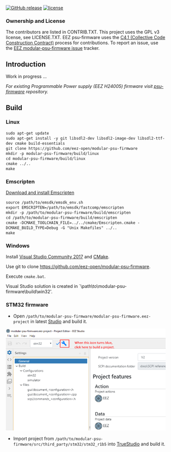 [![GitHub release](https://img.shields.io/github/release/eez-open/modular-psu-firmware.svg)](https://github.com/eez-open/modular-psu-firmware/releases)
[![license](https://img.shields.io/github/license/eez-open/modular-psu-firmware.svg)](https://github.com/eez-open/modular-psu-firmware/blob/master/LICENSE.TXT)

### Ownership and License

The contributors are listed in CONTRIB.TXT. This project uses the GPL v3 license, see LICENSE.TXT.
EEZ psu-firmware uses the [C4.1 (Collective Code Construction Contract)](http://rfc.zeromq.org/spec:22) process for contributions.
To report an issue, use the [EEZ modular-psu-firmware issue](https://github.com/eez-open/modular-psu-firmware/issues) tracker.

## Introduction

Work in progress ... 

_For existing Programmable Power supply (EEZ H24005) firmware visit [psu-firmware](https://github.com/eez-open/psu-firmware) repository._

## Build

### Linux

```
sudo apt-get update
sudo apt-get install -y git libsdl2-dev libsdl2-image-dev libsdl2-ttf-dev cmake build-essentials
git clone https://github.com/eez-open/modular-psu-firmware
mkdir -p modular-psu-firmware/build/linux
cd modular-psu-firmware/build/linux
cmake ../..
make
```

### Emscripten

[Download and install Emscripten](https://emscripten.org/docs/getting_started/downloads.html)

```
source /path/to/emsdk/emsdk_env.sh
export EMSCRIPTEN=/path/to/emsdk/fastcomp/emscripten
mkdir -p /path/to/modular-psu-firmware/build/emscripten
cd /path/to/modular-psu-firmware/build/emscripten
cmake -DCMAKE_TOOLCHAIN_FILE=../../cmake/Emscripten.cmake -DCMAKE_BUILD_TYPE=Debug -G "Unix Makefiles" ../..
make
```

### Windows

Install [Visual Studio Community 2017](https://visualstudio.microsoft.com/downloads/) and [CMake](https://cmake.org/install/).

Use git to clone https://github.com/eez-open/modular-psu-firmware.

Execute `cmake.bat`.

Visual Studio solution is created in `\path\to\modular-psu-firmware\build\win32'.

### STM32 firmware

- Open `/path/to/modular-psu-firmware/modular-psu-firmware.eez-project` in latest [Studio](https://github.com/eez-open/studio/releases/tag/nightly-build) and build it.

![Build instructions](images/studio-build-instructions.png)

- Import project from `/path/to/modular-psu-firmware/src/third_party/stm32/stm32_r1b5` into [TrueStudio](https://atollic.com/truestudio/) and build it.

